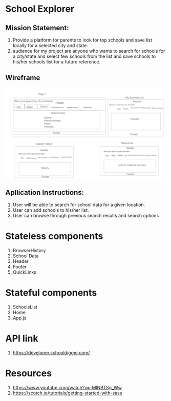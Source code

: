 # School Explorer
## Mission Statement:
1.  Provide a platform for parents to look for top schools and save list locally for a selected city and state.
2.  audience for my project are anyone who wants to search for schools for a city/state and select few schools from the list and save schools to his/her schools list for a future reference.

## Wireframe
![wireframe](./schoolexplorer-wireframe-updated.png)

## Apllication Instructions:

 1. User will be able to search for school data for a given location.
 2. User can add schools to his/her list.
 3. User can browse through previous search results and search options

 # Stateless components
 1.   BrowserHistory
 2.   School Data
 3.   Header
 4.   Footer
 6.   QuickLinks

 # Stateful components
 1.   SchoolsList 
 2.   Home
 3.   App.js
 # API link
 1. https://developer.schooldigger.com/

 #  Resources
1.  https://www.youtube.com/watch?v=-MlNBTSg_Ww
2.  https://scotch.io/tutorials/getting-started-with-sass


